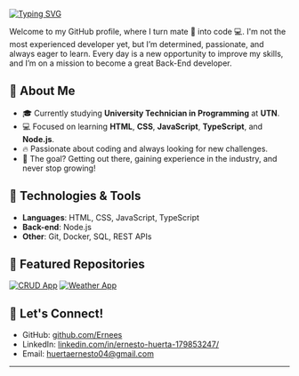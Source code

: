 <!--
**Ernees/Ernees** is a ✨ _special_ ✨ repository because its `README.md` (this file) appears on your GitHub profile.

Here are some ideas to get you started:

- 🔭 I’m currently working on ...
- 🌱 I’m currently learning ...
- 👯 I’m looking to collaborate on ...
- 🤔 I’m looking for help with ...
- 💬 Ask me about ...
- 📫 How to reach me: ...
- 😄 Pronouns: ...
- ⚡ Fun fact: ...
# Hi there! 👋 I'm Erne

🎓 I'm currently studying **University Technician in Programming** at **UTN**. I'm passionate about web development and I'm highly motivated to keep learning every day.

## 🚀 About Me
- 💻 I’m currently focusing on improving my skills in **HTML**, **CSS**, and **JavaScript**, as well as **TypeScript** and **Node.js**.
- 🌱 I'm deeply committed to becoming a full-stack developer and I love diving into new challenges.
- 💼 I am eager to step into the tech industry and start gaining experience, contributing to projects, and growing as a professional. The idea of working with other developers and continuously learning excites me every day!
- ⚡ Fun fact: When I’m not coding, I enjoy exploring tech news and learning about emerging technologies.

## 🛠️ Technologies & Tools
- **Languages**: HTML, CSS, JavaScript, TypeScript
- **Back-end**: Node.js
- **Other**: Git, Docker, SQL, REST APIs

## 📫 How to reach me
- GitHub: [github.com/Ernees](https://github.com/Ernees)
- LinkedIn: [linkedin.com/in/ErnestoHuerta]([https://linkedin.com/in/ErnestoHuerta](https://www.linkedin.com/in/ernesto-huerta-179853247/))
- Email: [huertaernesto04@gmail.com](mailto:huertaernesto04@gmail.com)
# Hey there! 👋 I'm Erne
-->
[![Typing SVG](https://readme-typing-svg.demolab.com?font=Fira+Code&weight=500&size=22&pause=1000&color=57d1c9&vCenter=true&width=500&lines=Hi+there!👋+I'm+Erne!;Welcome+to+my+GitHub!😊+;Turning+mate🧉+into+code;Always+learning+something+new✨)](https://git.io/typing-svg)

Welcome to my GitHub profile, where I turn mate 🧉 into code 💻. I'm not the most experienced developer yet, but I’m determined, passionate, and always eager to learn. Every day is a new opportunity to improve my skills, and I’m on a mission to become a great Back-End developer.

## 🚀 About Me
- 🎓 Currently studying **University Technician in Programming** at **UTN**.
- 💻 Focused on learning **HTML**, **CSS**, **JavaScript**, **TypeScript**, and **Node.js**.
- 🔥 Passionate about coding and always looking for new challenges.
- 🌟 The goal? Getting out there, gaining experience in the industry, and never stop growing!

## 🔧 Technologies & Tools
- **Languages**: HTML, CSS, JavaScript, TypeScript
- **Back-end**: Node.js
- **Other**: Git, Docker, SQL, REST APIs

## 🌟 Featured Repositories
[![CRUD App](https://github-readme-stats.vercel.app/api/pin/?username=Ernees&repo=CRUD-version-pro&theme=radical)](https://github.com/Ernees/CRUD-version-pro)
[![Weather App](https://github-readme-stats.vercel.app/api/pin/?username=Ernees&repo=weather-app-js&theme=radical)](https://github.com/Ernees/weather-app-js)

## 🤝 Let's Connect!
- GitHub: [github.com/Ernees](https://github.com/yourusername)
- LinkedIn: [linkedin.com/in/ernesto-huerta-179853247/](https://linkedin.com/in/ernesto-huerta-179853247/)
- Email: [huertaernesto04@gmail.com](mailto:huertaernesto04@gmail.com)

---
